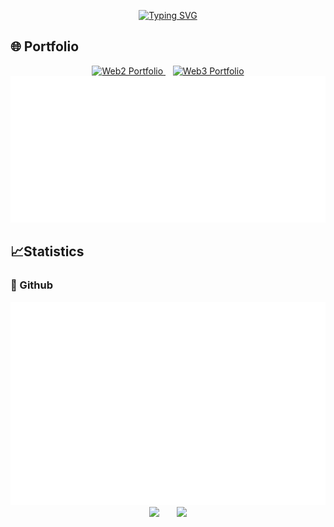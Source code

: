 <p align="center">
<a href="https://git.io/typing-svg"><img src="https://readme-typing-svg.herokuapp.com?font=Fira+Code&duration=5001&pause=1000&color=1AA5F7&center=true&vCenter=true&multiline=true&width=435&lines=Build+and+build+hard!" alt="Typing SVG" /></a>
</p>

## 🌐 Portfolio
<div align="center">
  <a href="https://aviral.software" target="_blank">
    <img src="https://img.shields.io/badge/Web2_Portfolio-1AA5F7?style=for-the-badge&logo=react&logoColor=white" alt="Web2 Portfolio"/>
  </a>
  <span>&nbsp;&nbsp;</span>
  <a href="https://web3.aviral.software" target="_blank">
    <img src="https://img.shields.io/badge/Web3_Portfolio-FF6B35?style=for-the-badge&logo=ethereum&logoColor=white" alt="Web3 Portfolio"/>
  </a>
</div>

<div align=center><img src="./metrics.plugin.accounts.svg"></div>

## 📈Statistics
### 🌇 Github
<div align=center><img src="./metrics.plugin.isocalendar.fullyear.svg"></div>

<div align="center">
<span>&emsp;&emsp;</span>
<img height="170px" src="https://github-readme-stats.vercel.app/api?username=AnonO6&show_icons=true&count_private=true&include_all_commits=true&hide_border=true&theme=tokyonight" /><span>&emsp;&emsp;</span><img height="170px" src="https://github-readme-stats.vercel.app/api/top-langs/?username=AnonO6&layout=compact&langs_count=8&count_private=true&include_all_commits=true&hide_border=true&theme=tokyonight" />
<span>&emsp;&emsp;</span>
</div>


